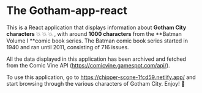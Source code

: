 # The Gotham-app-react

This is a React application that displays information about **Gotham City characters** :boom: :boom: :boom: , with around **1000 characters** from the **Batman Volume I **comic book series. The Batman comic book series started in 1940 and ran until 2011, consisting of 716 issues.

All the data displayed in this application has been archived and fetched from the Comic Vine API (https://comicvine.gamespot.com/api/).

To use this application, go to https://chipper-scone-1fcd59.netlify.app/ and start browsing through the various characters of Gotham City. Enjoy!  :star2:

